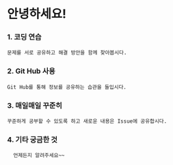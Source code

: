  # 안녕하세요!
   
  
 ### 1. 코딩 연습

    문제를 서로 공유하고 해결 방안을 함께 찾아봅시다.       

 ### 2. Git Hub 사용

    Git Hub를 통해 정보를 공유하는 습관을 들입시다.
    
 ### 3. 매일매일 꾸준히
 
    꾸준하게 공부할 수 있도록 하고 새로운 내용은 Issue에 공유합시다.

### 4. 기타 궁금한 것
      언제든지 알려주세요~~
    
